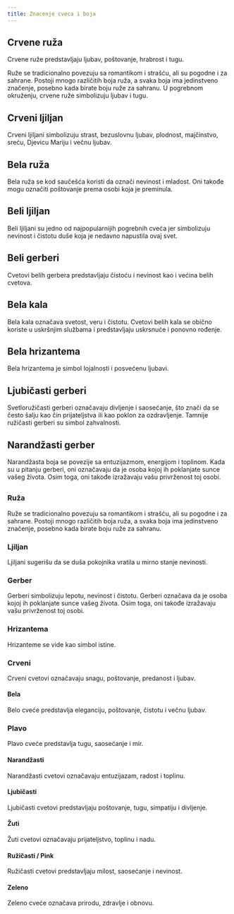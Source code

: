 ```yaml
---
title: Znacenje cveca i boja
---
```


## Crvene ruža

Crvene ruže predstavljaju ljubav, poštovanje, hrabrost i tugu.

Ruže se tradicionalno povezuju sa romantikom i strašću, ali su pogodne i za sahrane. Postoji mnogo različitih boja ruža, a svaka boja ima jedinstveno značenje, posebno kada birate boju ruže za sahranu. U pogrebnom okruženju, crvene ruže simbolizuju ljubav i tugu.

## Crveni ljiljan

Crveni ljiljani simbolizuju strast, bezuslovnu ljubav, plodnost, majčinstvo, sreću, Djevicu Mariju i večnu ljubav.

## Bela ruža

Bela ruža se kod saučešća koristi da označi nevinost i mladost. Oni takođe mogu označiti poštovanje prema osobi koja je preminula.

## Beli ljiljan

Beli ljiljani su jedno od najpopularnijih pogrebnih cveća jer simbolizuju nevinost i čistotu duše koja je nedavno napustila ovaj svet.

## Beli gerberi

Cvetovi belih gerbera predstavljaju čistoću i nevinost kao i većina belih cvetova.

## Bela kala

Bela kala označava svetost, veru i čistotu. Cvetovi belih kala se obično koriste u uskršnjim službama i predstavljaju uskrsnuće i ponovno rođenje.

## Bela hrizantema

Bela hrizantema je simbol lojalnosti i posvećenu ljubavi.

## Ljubičasti gerberi

Svetloružičasti gerberi označavaju divljenje i saosećanje, što znači da se često šalju kao čin prijateljstva ili kao poklon za ozdravljenje. Tamnije ružičasti gerberi su simbol zahvalnosti.

## Narandžasti gerber

Narandžasta boja se povezije sa entuzijazmom, energijom i toplinom. Kada su u pitanju gerberi, oni označavaju da je osoba kojoj ih poklanjate sunce vašeg života. Osim toga, oni takođe izražavaju vašu privrženost toj osobi.

##

### Ruža

Ruže se tradicionalno povezuju sa romantikom i strašću, ali su pogodne i za sahrane. Postoji mnogo različitih boja ruža, a svaka boja ima jedinstveno značenje, posebno kada birate boju ruže za sahranu.

### Ljiljan

Ljiljani sugerišu da se duša pokojnika vratila u mirno stanje nevinosti.

### Gerber

Gerberi simbolizuju lepotu, nevinost i čistotu. Gerberi označava da je osoba kojoj ih poklanjate sunce vašeg života. Osim toga, oni takođe izražavaju vašu privrženost toj osobi.

### Hrizantema

Hrizanteme se vide kao simbol istine.

### Crveni

Crveni cvetovi označavaju snagu, poštovanje, predanost i ljubav.

#### Bela

Belo cveće predstavlja eleganciju, poštovanje, čistotu i večnu ljubav.

### Plavo

Plavo cveće predstavlja tugu, saosećanje i mir.

#### Narandžasti

Narandžasti cvetovi označavaju entuzijazam, radost i toplinu.

#### Ljubičasti

Ljubičasti cvetovi predstavljaju poštovanje, tugu, simpatiju i divljenje.

#### Žuti

Žuti cvetovi označavaju prijateljstvo, toplinu i nadu.

#### Ružičasti / Pink

Ružičasti cvetovi predstavljaju milost, saosećanje i nevinost.

#### Zeleno

Zeleno cveće označava prirodu, zdravlje i obnovu.

####
